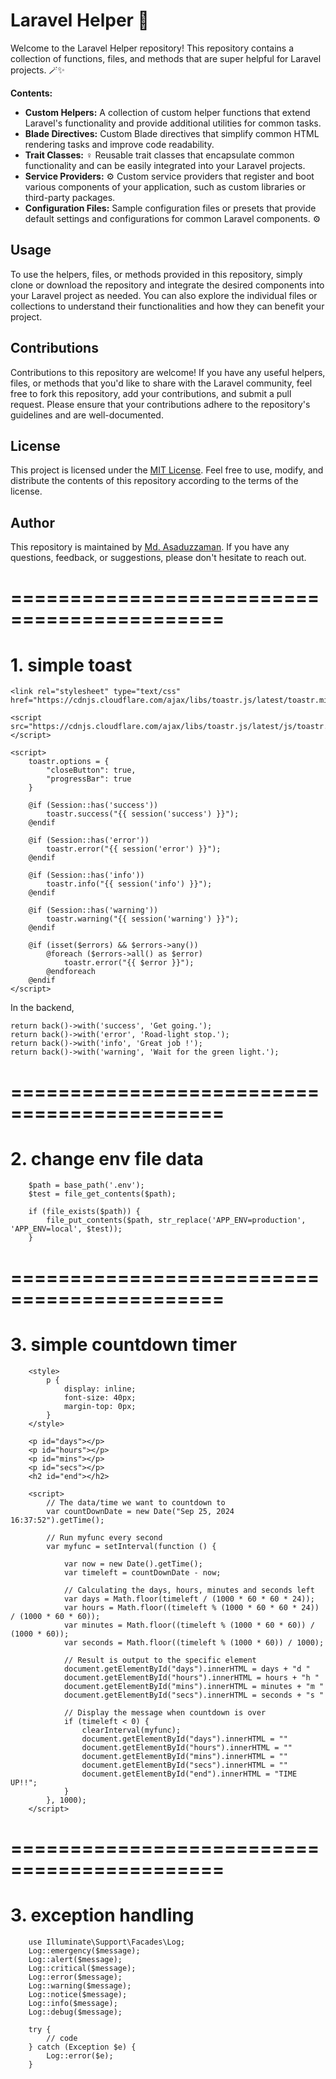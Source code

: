 # Laravel Helper 🤲

Welcome to the Laravel Helper repository! This repository contains a collection of functions, files, and methods that are super helpful for Laravel projects. 🪄✨

**Contents:**

- **Custom Helpers:** A collection of custom helper functions that extend Laravel's functionality and provide additional utilities for common tasks.
- **Blade Directives:** Custom Blade directives that simplify common HTML rendering tasks and improve code readability.
- **Trait Classes:** ‍♀️ Reusable trait classes that encapsulate common functionality and can be easily integrated into your Laravel projects.
- **Service Providers:** ⚙️ Custom service providers that register and boot various components of your application, such as custom libraries or third-party packages.
- **Configuration Files:** Sample configuration files or presets that provide default settings and configurations for common Laravel components. ⚙️

## Usage

To use the helpers, files, or methods provided in this repository, simply clone or download the repository and integrate the desired components into your Laravel project as needed. You can also explore the individual files or collections to understand their functionalities and how they can benefit your project.

## Contributions

Contributions to this repository are welcome! If you have any useful helpers, files, or methods that you'd like to share with the Laravel community, feel free to fork this repository, add your contributions, and submit a pull request. Please ensure that your contributions adhere to the repository's guidelines and are well-documented.

## License

This project is licensed under the [MIT License](LICENSE). Feel free to use, modify, and distribute the contents of this repository according to the terms of the license.

## Author

This repository is maintained by [Md. Asaduzzaman](https://github.com/s1kopath). If you have any questions, feedback, or suggestions, please don't hesitate to reach out.

# ============================================

# 1. simple toast

```code
<link rel="stylesheet" type="text/css" href="https://cdnjs.cloudflare.com/ajax/libs/toastr.js/latest/toastr.min.css">

<script src="https://cdnjs.cloudflare.com/ajax/libs/toastr.js/latest/js/toastr.min.js"></script>

<script>
    toastr.options = {
        "closeButton": true,
        "progressBar": true
    }

    @if (Session::has('success'))
        toastr.success("{{ session('success') }}");
    @endif

    @if (Session::has('error'))
        toastr.error("{{ session('error') }}");
    @endif

    @if (Session::has('info'))
        toastr.info("{{ session('info') }}");
    @endif

    @if (Session::has('warning'))
        toastr.warning("{{ session('warning') }}");
    @endif

    @if (isset($errors) && $errors->any())
        @foreach ($errors->all() as $error)
            toastr.error("{{ $error }}");
        @endforeach
    @endif
</script>

```

In the backend,

```code
return back()->with('success', 'Get going.');
return back()->with('error', 'Road-light stop.');
return back()->with('info', 'Great job !');
return back()->with('warning', 'Wait for the green light.');
```

# ============================================

# 2. change env file data

```code
    $path = base_path('.env');
    $test = file_get_contents($path);

    if (file_exists($path)) {
        file_put_contents($path, str_replace('APP_ENV=production', 'APP_ENV=local', $test));
    }

```

# ============================================

# 3. simple countdown timer
```code
    <style>
        p {
            display: inline;
            font-size: 40px;
            margin-top: 0px;
        }
    </style>
```
```code
    <p id="days"></p>
    <p id="hours"></p>
    <p id="mins"></p>
    <p id="secs"></p>
    <h2 id="end"></h2>
```
```code
    <script>
        // The data/time we want to countdown to
        var countDownDate = new Date("Sep 25, 2024 16:37:52").getTime();

        // Run myfunc every second
        var myfunc = setInterval(function () {

            var now = new Date().getTime();
            var timeleft = countDownDate - now;

            // Calculating the days, hours, minutes and seconds left
            var days = Math.floor(timeleft / (1000 * 60 * 60 * 24));
            var hours = Math.floor((timeleft % (1000 * 60 * 60 * 24)) / (1000 * 60 * 60));
            var minutes = Math.floor((timeleft % (1000 * 60 * 60)) / (1000 * 60));
            var seconds = Math.floor((timeleft % (1000 * 60)) / 1000);

            // Result is output to the specific element
            document.getElementById("days").innerHTML = days + "d "
            document.getElementById("hours").innerHTML = hours + "h "
            document.getElementById("mins").innerHTML = minutes + "m "
            document.getElementById("secs").innerHTML = seconds + "s "

            // Display the message when countdown is over
            if (timeleft < 0) {
                clearInterval(myfunc);
                document.getElementById("days").innerHTML = ""
                document.getElementById("hours").innerHTML = ""
                document.getElementById("mins").innerHTML = ""
                document.getElementById("secs").innerHTML = ""
                document.getElementById("end").innerHTML = "TIME UP!!";
            }
        }, 1000);
    </script>
```

# ============================================

# 3. exception handling

```code
    use Illuminate\Support\Facades\Log;
    Log::emergency($message);
    Log::alert($message);
    Log::critical($message);
    Log::error($message);
    Log::warning($message);
    Log::notice($message);
    Log::info($message);
    Log::debug($message);
```

```code
    try {
        // code
    } catch (Exception $e) {
        Log::error($e);
    }

```